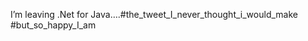 <!--
id: 759825510
link: http://kevinisom.info/post/759825510/im-leaving-net-for
slug: im-leaving-net-for
date: Fri Jul 02 2010 14:23:34 GMT+1200 (NZST)
raw: {"blog_name":"kevinisom","id":759825510,"post_url":"http://kevinisom.info/post/759825510/im-leaving-net-for","slug":"im-leaving-net-for","type":"text","date":"2010-07-02 02:23:34 GMT","timestamp":1278037414,"state":"published","format":"html","reblog_key":"NNGJFN4J","tags":[],"short_url":"http://tmblr.co/Zw68YyjIWHc","highlighted":[],"feed_item":"http://twitter.com/kev_nz/statuses/17530512436","from_feed_id":"650289","note_count":0,"title":null,"body":"<p>I&#8217;m leaving .Net for Java&#8230;.#the_tweet_I_never_thought_i_would_make #but_so_happy_I_am</p>"}
publish: 2010-07-02
tags: 
title: null
-->


I’m leaving .Net for
Java….\#the\_tweet\_I\_never\_thought\_i\_would\_make
\#but\_so\_happy\_I\_am


